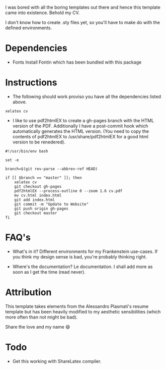 I was bored with all the boring templates out there and hence this template came into existence.
Behold my CV.

I don't know how to create .sty files yet, so you'll have to make do with the defined environments.

# Dependencies

- Fonts
  Install Fontin which has been bundled with this package

# Instructions

- The following should work proviso you have all the dependencies listed above.

```shell
xelatex cv
```

- I like to use pdf2htmlEX to create a gh-pages branch with the HTML version of the PDF.
  Additionally I have a post-commit hook which automatically generates the HTML version.
  (You need to copy the contents of pdf2htmlEX to /usr/share/pdf2htmlEX for a good html
  version to be renedered).

```shell
#!/usr/bin/env bash

set -e

branch=$(git rev-parse --abbrev-ref HEAD)

if [[ $branch == "master" ]]; then
    xelatex cv
    git checkout gh-pages
    pdf2htmlEX --process-outline 0 --zoom 1.6 cv.pdf
    mv cv.html index.html
    git add index.html
    git commit -m "Update to Website"
    git push origin gh-pages
    git checkout master
fi
```

# FAQ's

- What's in it?
  Different environments for my Frankenstein use-cases.
  If you think my design sense is bad, you're probably thinking right.

- Where's the documentation?
  Le documentation. I shall add more as soon as I get the time (read never).

# Attribution

This template takes elements from the Alessandro Plasmati's resume template but has been heavily modified
to my aesthetic sensibilities (which more often than not might be bad).

Share the love and my name 😄

# Todo

- Get this working with ShareLatex compiler.
